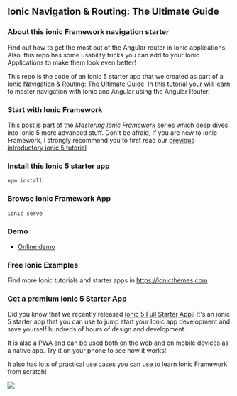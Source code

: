 ## Ionic Navigation & Routing: The Ultimate Guide

### About this ionic Framework navigation starter
Find out how to get the most out of the Angular router in Ionic applications. Also, this repo has some usability tricks you can add to your Ionic Applications to make them look even better!

This repo is the code of an Ionic 5 starter app that we created as part of a [Ionic Navigation & Routing: The Ultimate Guide](https://ionicthemes.com/tutorials/about/ionic-navigation-and-routing-ultimate-guide). In this tutorial your will learn to master navigation with Ionic and Angular using the Angular Router.

### Start with Ionic Framework
This post is part of the *Mastering Ionic Framework* series which deep dives into Ionic 5 more advanced stuff. Don't be afraid, if you are new to Ionic Framework, I strongly recommend you to first read our [previous introductory ionic 5 tutorial](https://ionicthemes.com/tutorials/about/ionic5-tutorial-migration-and-starter)

### Install this Ionic 5 starter app
```
npm install
```

### Browse Ionic Framework App
```
ionic serve
```

### Demo
- [Online demo](https://ionic-4-navigation.firebaseapp.com/home)

### Free Ionic Examples
Find more Ionic tutorials and starter apps in https://ionicthemes.com

### Get a premium Ionic 5 Starter App
Did you know that we recently released [Ionic 5 Full Starter App](https://ionicthemes.com/product/ionic5-full-starter-app-pro-version)? It's an ionic 5 starter app that you can use to jump start your Ionic app development and save yourself hundreds of hours of design and development.

It is also a PWA and can be used both on the web and on mobile devices as a native app. Try it on your phone to see how it works!

It also has lots of practical use cases you can use to learn Ionic Framework from scratch!

<img src="https://ionicthemes.s3-us-west-2.amazonaws.com/cover_images/redesign/ionic5-full-starter-app-pro.jpg"/>
